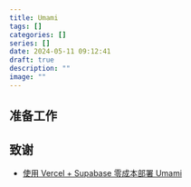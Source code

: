 ```yaml
---
title: Umami
tags: []
categories: []
series: []
date: 2024-05-11 09:12:41
draft: true
description: ""
image: ""
---
```



<!--more-->

## 准备工作




## 致谢
- [使用 Vercel + Supabase 零成本部署 Umami](https://yinji.org/5018.html)